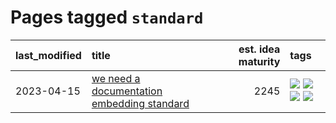 # Pages tagged `standard`

|last_modified|title|est. idea maturity|tags
|:---|:---|---:|:---|
|2023-04-15|[we need a documentation embedding standard](../doc-embed-standard.md)|2245|[![](https://img.shields.io/badge/tag-accessibility-0e5ec)](../tags/accessibility.md) [![](https://img.shields.io/badge/tag-documentation-36f98)](../tags/documentation.md) [![](https://img.shields.io/badge/tag-standard-3a9a4f)](../tags/standard.md) [![](https://img.shields.io/badge/tag-tooling-b4243e)](../tags/tooling.md)|